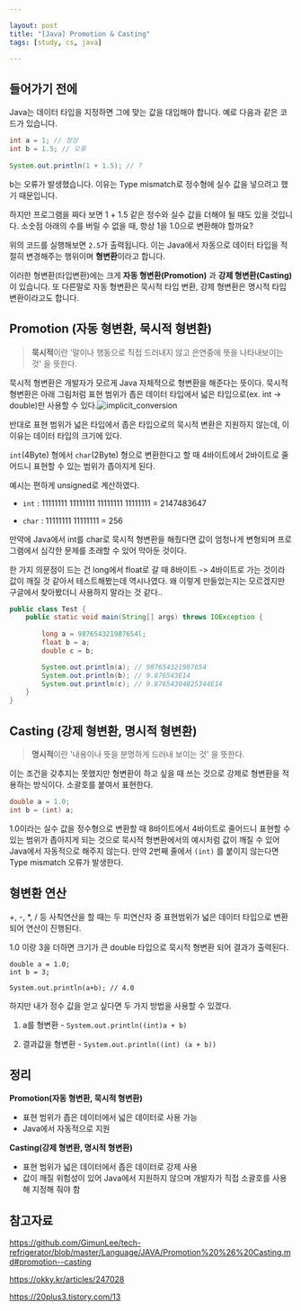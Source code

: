 ```yaml
---

layout: post
title: "[Java] Promotion & Casting"
tags: [study, cs, java]

---
```


## 들어가기 전에

Java는 데이터 타입을 지정하면 그에 맞는 값을 대입해야 합니다. 예로 다음과 같은 코드가 있습니다.

```java
int a = 1; // 정상
int b = 1.5; // 오류
        
System.out.println(1 + 1.5); // ?
```

b는 오류가 발생했습니다. 이유는 Type mismatch로 정수형에 실수 값을 넣으려고 했기 때문입니다.

하지만 프로그램을 짜다 보면 1 + 1.5 같은 정수와 실수 값을 더해야 될 때도 있을 것입니다. 소숫점 아래의 수를 버릴 수 없을 때, 항상 1을 1.0으로 변환해야 할까요?

위의 코드를 실행해보면 `2.5`가 출력됩니다. 이는 Java에서 자동으로 데이터 타입을 적절히 변경해주는 행위이며 **형변환**이라고 합니다.

이러한 형변환(타입변환)에는 크게 **자동 형변환(Promotion)** 과 **강제 형변환(Casting)** 이 있습니다. 또 다른말로 자동 형변환은 묵시적 타입 변환, 강제 형변환은 명시적 타입 변환이라고도 합니다.



## Promotion (자동 형변환, 묵시적 형변환)

> **묵시적**이란 '말이나 행동으로 직접 드러내지 않고 은연중에 뜻을 나타내보이는 것' 을 뜻한다.

묵시적 형변환은 개발자가 모르게 Java 자체적으로 형변환을 해준다는 뜻이다. 묵시적 형변환은 아래 그림처럼 표현 범위가 좁은 데이터 타입에서 넓은 타입으로(ex. int -> double)만 사용할 수 있다.![implicit_conversion](C:\Users\jszna\Desktop\implicit_conversion.png)

반대로 표현 범위가 넓은 타입에서 좁은 타입으로의 묵시적 변환은 지원하지 않는데, 이 이유는 데이터 타입의 크기에 있다.

`int`(4Byte) 형에서 `char`(2Byte) 형으로 변환한다고 할 때 4바이트에서 2바이트로 줄어드니 표현할 수 있는 범위가 좁아지게 된다.

예시는 편하게 unsigned로 계산하였다.

* `int` : 11111111 11111111 11111111 11111111 = 2147483647

* `char` : 11111111 11111111 = 256

만약에 Java에서 int를 char로 묵시적 형변환을 해줬다면 값이 엄청나게 변형되며 프로그램에서 심각한 문제를 초래할 수 있어 막아둔 것이다.

한 가지 의문점이 드는 건 long에서 float로 갈 때 8바이트 -> 4바이트로 가는 것이라 값이 깨질 것 같아서 테스트해봤는데 역시나였다. 왜 이렇게 만들었는지는 모르겠지만 구글에서 찾아봤더니 사용하지 말라는 것 같다..

```java
public class Test {
    public static void main(String[] args) throws IOException {
    	
    	long a = 987654321987654l;
    	float b = a;
    	double c = b;

    	System.out.println(a); // 987654321987654
    	System.out.println(b); // 9.876543E14
    	System.out.println(c); // 9.87654304825344E14
    }
}
```



## Casting (강제 형변환, 명시적 형변환)

>  **명시적**이란 '내용이나 뜻을 분명하게 드러내 보이는 것' 을 뜻한다.

이는 조건을 갖추지는 못했지만 형변환이 하고 싶을 때 쓰는 것으로 강제로 형변환을 적용하는 방식이다. 소괄호를 붙여서 표현한다.

```java
double a = 1.0;
int b = (int) a;
```

1.0이라는 실수 값을 정수형으로 변환할 때 8바이트에서 4바이트로 줄어드니 표현할 수 있는 범위가 좁아지게 되는 것으로 묵시적 형변환에서의 예시처럼 값이 깨질 수 있어 Java에서 자동적으로 해주지 않는다. 만약 2번째 줄에서 `(int)` 를 붙이지 않는다면 Type mismatch 오류가 발생한다.



## 형변환 연산

+, -, *, / 등 사칙연산을 할 때는 두 피연산자 중 표현범위가 넓은 데이터 타입으로 변환되어 연산이 진행된다.

1.0 이랑 3을 더하면 크기가 큰 double 타입으로 묵시적 형변환 되어 결과가 출력된다.

```
double a = 1.0;
int b = 3;
    	
System.out.println(a+b); // 4.0
```

하지만 내가 정수 값을 얻고 싶다면 두 가지 방법을 사용할 수 있겠다.

1. a를 형변환 - `System.out.println((int)a + b)`

2. 결과값을 형변환 - `System.out.println((int) (a + b))`



## 정리

**Promotion(자동 형변환, 묵시적 형변환)**

* 표현 범위가 좁은 데이터에서 넓은 데이터로 사용 가능
* Java에서 자동적으로 지원

**Casting(강제 형변환, 명시적 형변환)**

* 표현 범위가 넓은 데이터에서 좁은 데이터로 강제 사용
* 값이 깨질 위험성이 있어 Java에서 지원하지 않으며 개발자가 직접 소괄호를 사용해 지정해 줘야 함



## 참고자료

https://github.com/GimunLee/tech-refrigerator/blob/master/Language/JAVA/Promotion%20%26%20Casting.md#promotion--casting

https://okky.kr/articles/247028

https://20plus3.tistory.com/13
